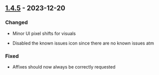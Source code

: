## [1.4.5](https://github.com/NintendoLink07/MythicIOGrabber/releases/tag/1.4.5) - 2023-12-20

### Changed

- Minor UI pixel shifts for visuals

- Disabled the known issues icon since there are no known issues atm

### Fixed

- Affixes should now always be correctly requested